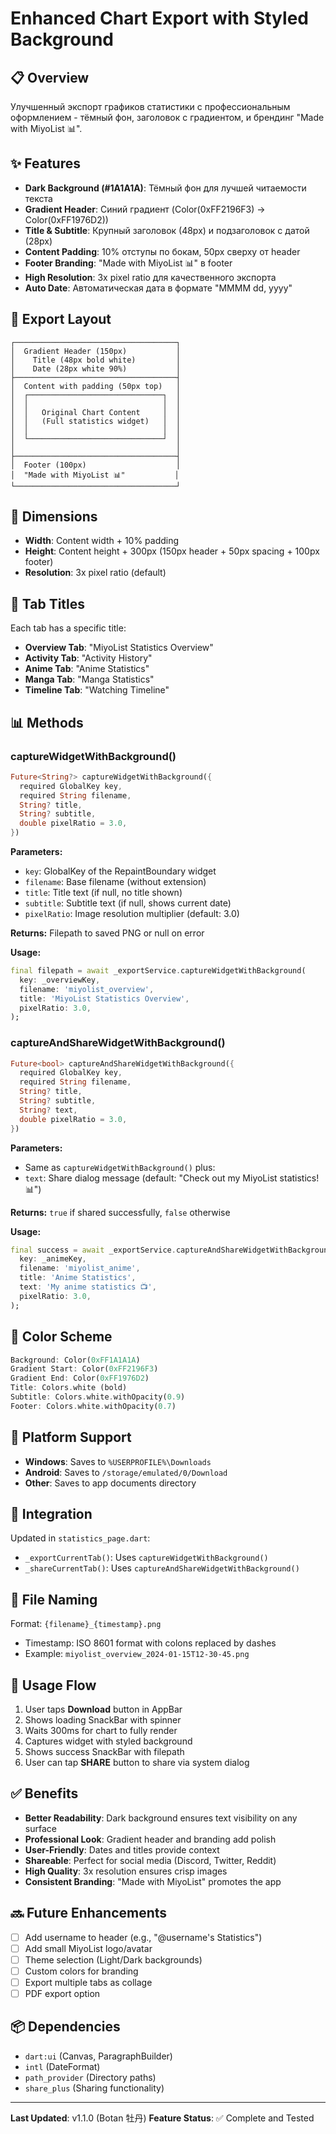 # Enhanced Chart Export with Styled Background

## 📋 Overview
Улучшенный экспорт графиков статистики с профессиональным оформлением - тёмный фон, заголовок с градиентом, и брендинг "Made with MiyoList 📊".

## ✨ Features
- **Dark Background (#1A1A1A)**: Тёмный фон для лучшей читаемости текста
- **Gradient Header**: Синий градиент (Color(0xFF2196F3) → Color(0xFF1976D2))
- **Title & Subtitle**: Крупный заголовок (48px) и подзаголовок с датой (28px)
- **Content Padding**: 10% отступы по бокам, 50px сверху от header
- **Footer Branding**: "Made with MiyoList 📊" в footer
- **High Resolution**: 3x pixel ratio для качественного экспорта
- **Auto Date**: Автоматическая дата в формате "MMMM dd, yyyy"

## 🎨 Export Layout
```
┌────────────────────────────────────┐
│  Gradient Header (150px)           │
│    Title (48px bold white)         │
│    Date (28px white 90%)           │
├────────────────────────────────────┤
│  Content with padding (50px top)   │
│  ┌──────────────────────────────┐  │
│  │                              │  │
│  │   Original Chart Content     │  │
│  │   (Full statistics widget)   │  │
│  │                              │  │
│  └──────────────────────────────┘  │
│                                    │
├────────────────────────────────────┤
│  Footer (100px)                    │
│  "Made with MiyoList 📊"           │
└────────────────────────────────────┘
```

## 📐 Dimensions
- **Width**: Content width + 10% padding
- **Height**: Content height + 300px (150px header + 50px spacing + 100px footer)
- **Resolution**: 3x pixel ratio (default)

## 🎯 Tab Titles
Each tab has a specific title:
- **Overview Tab**: "MiyoList Statistics Overview"
- **Activity Tab**: "Activity History"
- **Anime Tab**: "Anime Statistics"
- **Manga Tab**: "Manga Statistics"
- **Timeline Tab**: "Watching Timeline"

## 📊 Methods

### captureWidgetWithBackground()
```dart
Future<String?> captureWidgetWithBackground({
  required GlobalKey key,
  required String filename,
  String? title,
  String? subtitle,
  double pixelRatio = 3.0,
})
```

**Parameters:**
- `key`: GlobalKey of the RepaintBoundary widget
- `filename`: Base filename (without extension)
- `title`: Title text (if null, no title shown)
- `subtitle`: Subtitle text (if null, shows current date)
- `pixelRatio`: Image resolution multiplier (default: 3.0)

**Returns:** Filepath to saved PNG or null on error

**Usage:**
```dart
final filepath = await _exportService.captureWidgetWithBackground(
  key: _overviewKey,
  filename: 'miyolist_overview',
  title: 'MiyoList Statistics Overview',
  pixelRatio: 3.0,
);
```

### captureAndShareWidgetWithBackground()
```dart
Future<bool> captureAndShareWidgetWithBackground({
  required GlobalKey key,
  required String filename,
  String? title,
  String? subtitle,
  String? text,
  double pixelRatio = 3.0,
})
```

**Parameters:**
- Same as `captureWidgetWithBackground()` plus:
- `text`: Share dialog message (default: "Check out my MiyoList statistics! 📊")

**Returns:** `true` if shared successfully, `false` otherwise

**Usage:**
```dart
final success = await _exportService.captureAndShareWidgetWithBackground(
  key: _animeKey,
  filename: 'miyolist_anime',
  title: 'Anime Statistics',
  text: 'My anime statistics 📺',
  pixelRatio: 3.0,
);
```

## 🎨 Color Scheme
```dart
Background: Color(0xFF1A1A1A)
Gradient Start: Color(0xFF2196F3)
Gradient End: Color(0xFF1976D2)
Title: Colors.white (bold)
Subtitle: Colors.white.withOpacity(0.9)
Footer: Colors.white.withOpacity(0.7)
```

## 📱 Platform Support
- **Windows**: Saves to `%USERPROFILE%\Downloads`
- **Android**: Saves to `/storage/emulated/0/Download`
- **Other**: Saves to app documents directory

## 🔄 Integration
Updated in `statistics_page.dart`:
- `_exportCurrentTab()`: Uses `captureWidgetWithBackground()`
- `_shareCurrentTab()`: Uses `captureAndShareWidgetWithBackground()`

## 📝 File Naming
Format: `{filename}_{timestamp}.png`
- Timestamp: ISO 8601 format with colons replaced by dashes
- Example: `miyolist_overview_2024-01-15T12-30-45.png`

## 🎯 Usage Flow
1. User taps **Download** button in AppBar
2. Shows loading SnackBar with spinner
3. Waits 300ms for chart to fully render
4. Captures widget with styled background
5. Shows success SnackBar with filepath
6. User can tap **SHARE** button to share via system dialog

## ✅ Benefits
- **Better Readability**: Dark background ensures text visibility on any surface
- **Professional Look**: Gradient header and branding add polish
- **User-Friendly**: Dates and titles provide context
- **Shareable**: Perfect for social media (Discord, Twitter, Reddit)
- **High Quality**: 3x resolution ensures crisp images
- **Consistent Branding**: "Made with MiyoList" promotes the app

## 🔜 Future Enhancements
- [ ] Add username to header (e.g., "@username's Statistics")
- [ ] Add small MiyoList logo/avatar
- [ ] Theme selection (Light/Dark backgrounds)
- [ ] Custom colors for branding
- [ ] Export multiple tabs as collage
- [ ] PDF export option

## 📦 Dependencies
- `dart:ui` (Canvas, ParagraphBuilder)
- `intl` (DateFormat)
- `path_provider` (Directory paths)
- `share_plus` (Sharing functionality)

---

**Last Updated**: v1.1.0 (Botan 牡丹)
**Feature Status**: ✅ Complete and Tested
